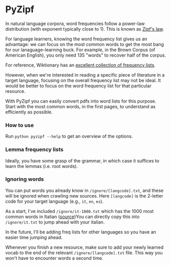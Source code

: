 # PyZipf

In natural language corpora, word frequencies follow a power-law distribution (with exponent typically close to 1). This is known as [Zipf's law](https://en.wikipedia.org/wiki/Zipf%27s_law).

For language learners, knowing the word frequency list gives us an advantage: we can focus on the most common words to get the most bang for our lanaguage-learning buck. For example, in the Brown Corpus (of American English), you only need 135 "words" to recover half of the corpus.

For reference, Wiktionary has an [excellent collection of frequency lists](https://en.wiktionary.org/wiki/Wiktionary:Frequency_lists).

However, when we're interested in reading a specific piece of literature in a target language, focusing on the overall frequency list may not be ideal. It would be better to focus on the word frequency list for that particular resource.

With PyZipf you can easily convert pdfs into word lists for this purpose. Start with the most common words, in the first pages, to understand as efficiently as possible.

### How to use
Run ``python pyzipf --help`` to get an overview of the options.


### Lemma frequency lists
Ideally, you have some grasp of the grammar, in which case it suffices to learn the lemmas (i.e. root words).


### Ignoring words
You can put words you already know in `/ignore/[langcode].txt`, and these will be ignored when crawling new sources.
Here `[langcode]` is the 2-letter code for your target language (e.g., `it`, `en`, `es`).

As a start, I've included `/ignore/it-1000.txt` which has the 1000 most common words in Italian ([source](https://en.wiktionary.org/wiki/Wiktionary:Frequency_lists/Italian1000))You can directly copy this into `/ignore/it.txt` to jump ahead with your italian.

In the future, I'll be adding freq lists for other languages so you have an easier time jumping ahead.

Whenever you finish a new resource, make sure to add your newly learned vocab to the end of the relevant `/ignore/[langcode].txt` file. This way you won't have to encounter words a second time.
